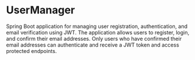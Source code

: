 # UserManager
Spring Boot application for managing user registration, authentication, and email verification using JWT. 
The application allows users to register, login, and confirm their email addresses. Only users who have 
confirmed their email addresses can authenticate and receive a JWT token and access protected endpoints.
